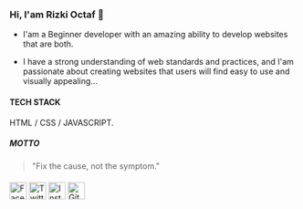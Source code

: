 ### Hi, I'am Rizki Octaf 👋

- I'am a Beginner developer with an amazing ability to develop websites that are both. 
 
- I have a strong understanding of web standards and practices, and I'am passionate about creating websites that users will find easy to use and visually appealing...

#### TECH STACK

HTML / CSS / JAVASCRIPT.

##### MOTTO

> "Fix the cause, not the symptom."


####

<a href="https://www.facebook.com/" target="_blank"><img src="https://raw.githubusercontent.com/rizki-octaf/rizki-octaf/master/fb.png" alt="Facebook" width="30"></a>
<a href="https://twitter.com/rizkioctaf" target="_blank"><img src="https://raw.githubusercontent.com/rizki-octaf/rizki-octaf/master/tw.png" alt="Twitter" width="30"></a>
<a href="https://www.instagram.com/" target="_blank"><img src="https://raw.githubusercontent.com/rizki-octaf/rizki-octaf/master/ig.png" alt="Instagram" width="30"></a>
<a href="https://github.com/rizki-octaf" target="_blank"><img src="https://raw.githubusercontent.com/rizki-octaf/rizki-octaf/master/git.png" alt="GitHub" width="30"></a>
